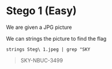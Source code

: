 # Stego 1 (Easy)

We are given a JPG picture

We can strings the picture to find the flag

```strings Steg\ 1.jpeg | grep "SKY```

> SKY-NBUC-3499

